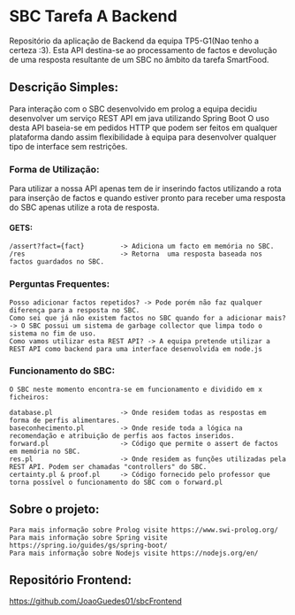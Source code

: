 # SBC Tarefa A Backend

Repositório da aplicação de Backend da equipa TP5-G1(Nao tenho a certeza :3).
Esta API destina-se ao processamento de factos e devolução de uma resposta resultante de um SBC no âmbito da tarefa SmartFood.

## Descrição Simples:
Para interação com o SBC desenvolvido em prolog a equipa decidiu desenvolver um serviço REST API em java utilizando Spring Boot
O uso desta API baseia-se em pedidos HTTP que podem ser feitos em qualquer plataforma dando assim flexibilidade à equipa para desenvolver qualquer tipo de interface sem restrições.
### Forma de Utilização:
Para utilizar a nossa API apenas tem de ir inserindo factos utilizando a rota para inserção de factos e quando estiver pronto para receber uma resposta do SBC apenas utilize a rota de resposta.
#### GETS:
```
/assert?fact={fact}         -> Adiciona um facto em memória no SBC.
/res                        -> Retorna  uma resposta baseada nos factos guardados no SBC.
```
### Perguntas Frequentes:
```
Posso adicionar factos repetidos? -> Pode porém não faz qualquer diferença para a resposta no SBC.
Como sei que já não existem factos no SBC quando for a adicionar mais? -> O SBC possui um sistema de garbage collector que limpa todo o sistema no fim de uso.
Como vamos utilizar esta REST API? -> A equipa pretende utilizar a REST API como backend para uma interface desenvolvida em node.js
```
### Funcionamento do SBC:
```
O SBC neste momento encontra-se em funcionamento e dividido em x ficheiros:

database.pl                 -> Onde residem todas as respostas em forma de perfis alimentares.
baseconhecimento.pl         -> Onde reside toda a lógica na recomendação e atribuição de perfis aos factos inseridos.
forward.pl                  -> Código que permite o assert de factos em memória no SBC.
res.pl                      -> Onde residem as funções utilizadas pela REST API. Podem ser chamadas "controllers" do SBC.
certainty.pl & proof.pl     -> Código fornecido pelo professor que torna possível o funcionamento do SBC com o forward.pl
```
## Sobre o projeto:
```
Para mais informação sobre Prolog visite https://www.swi-prolog.org/
Para mais informação sobre Spring visite https://spring.io/guides/gs/spring-boot/
Para mais informação sobre Nodejs visite https://nodejs.org/en/
```
## Repositório Frontend: 
https://github.com/JoaoGuedes01/sbcFrontend


